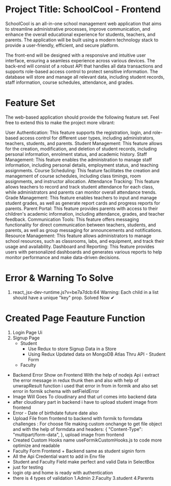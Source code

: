 # Project Title: SchoolCool - Frontend

SchoolCool is an all-in-one school management web application that aims to streamline administrative processes, improve communication, and enhance the overall educational experience for students, teachers, and parents. The application will be built using a modern technology stack to provide a user-friendly, efficient, and secure platform.

The front-end will be designed with a responsive and intuitive user interface, ensuring a seamless experience across various devices. The back-end will consist of a robust API that handles all data transactions and supports role-based access control to protect sensitive information. The database will store and manage all relevant data, including student records, staff information, course schedules, attendance, and grades.

# Feature Set

The web-based application should provide the following feature set. Feel free to extend this to make the project more vibrant:

User Authentication: This feature supports the registration, login, and role-based access control for different user types, including administrators, teachers, students, and parents.
Student Management: This feature allows for the creation, modification, and deletion of student records, including personal information, enrolment status, and academic history.
Staff Management: This feature enables the administration to manage staff information, including personal details, employment status, and teaching assignments.
Course Scheduling: This feature facilitates the creation and management of course schedules, including class timings, room assignments, and instructor allocation.
Attendance Tracking: This feature allows teachers to record and track student attendance for each class, while administrators and parents can monitor overall attendance trends.
Grade Management: This feature enables teachers to input and manage student grades, as well as generate report cards and progress reports for parents.
Parent Portal: This feature provides parents with access to their children's academic information, including attendance, grades, and teacher feedback.
Communication Tools: This feature offers messaging functionality for direct communication between teachers, students, and parents, as well as group messaging for announcements and notifications.
Resource Management: This feature allows administrators to manage school resources, such as classrooms, labs, and equipment, and track their usage and availability.
Dashboard and Reporting: This feature provides users with personalized dashboards and generates various reports to help monitor performance and make data-driven decisions.

# Error & Warning To Solve

1. react_jsx-dev-runtime.js?v=be7a7dcb:64 Warning: Each child in a list should have a unique "key" prop. Solved Now ✔

# Created Page Feauture Function

1. Login Page Ui
2. Signup Page
   - Student
     - Use Redux to store Signup Data in a Store
     - Using Redux Updated data on MongoDB Atlas Thru API - Student Form
   - Faculty

- Backend Error Show on Frontend
  With the help of nodejs Api i extract the error message in redux thunk then and also with help
  of unwrapResult function i used that error in from in formik and also set error in formik schema with setFieldError
- Image Will Goes To cloudinary and that url comes into backend data
- after cloudinary part in backend i have to upload student image from frontend
- Error - Date of birthdate future date also
- Upload File from frontend to backend with formik to formdata
  challenges : For choose file making custom onchange to get file object and with the help of formdata and
  headers: {
  "Content-Type": "multipart/form-data",
  },
  upload image from frontend
- Created Custom Hooks name useFormikCustomHooks.js to code more optimize and readable
- Faculty Form Frontend + Backend same as student signin form
- All the Api Credential want to add in Env file
- Student and Faculty Field make perfect and valid Data in SelectBox
- just for testing
- login otp and home is ready with authentication
- there is 4 types of validation 1.Admin 2.Faculty 3.student 4.Parents
